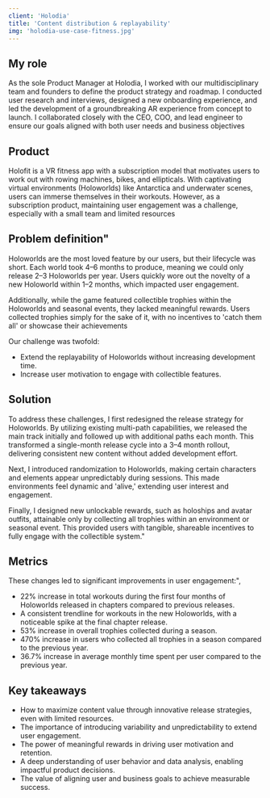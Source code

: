 ```yaml
---
client: 'Holodia'
title: 'Content distribution & replayability'
img: 'holodia-use-case-fitness.jpg'
---
```


## My role

As the sole Product Manager at Holodia, I worked with our multidisciplinary team and founders to define the product strategy and roadmap. I conducted user research and interviews, designed a new onboarding experience, and led the development of a groundbreaking AR experience from concept to launch. I collaborated closely with the CEO, COO, and lead engineer to ensure our goals aligned with both user needs and business objectives

## Product

Holofit is a VR fitness app with a subscription model that motivates users to work out with rowing machines, bikes, and ellipticals. With captivating virtual environments (Holoworlds) like Antarctica and underwater scenes, users can immerse themselves in their workouts. However, as a subscription product, maintaining user engagement was a challenge, especially with a small team and limited resources

## Problem definition"

Holoworlds are the most loved feature by our users, but their lifecycle was short. Each world took 4–6 months to produce, meaning we could only release 2–3 Holoworlds per year. Users quickly wore out the novelty of a new Holoworld within 1–2 months, which impacted user engagement.

Additionally, while the game featured collectible trophies within the Holoworlds and seasonal events, they lacked meaningful rewards. Users collected trophies simply for the sake of it, with no incentives to 'catch them all' or showcase their achievements

Our challenge was twofold:

- Extend the replayability of Holoworlds without increasing development time.
- Increase user motivation to engage with collectible features.

## Solution

To address these challenges, I first redesigned the release strategy for Holoworlds. By utilizing existing multi-path capabilities, we released the main track initially and followed up with additional paths each month. This transformed a single-month release cycle into a 3–4 month rollout, delivering consistent new content without added development effort.

Next, I introduced randomization to Holoworlds, making certain characters and elements appear unpredictably during sessions. This made environments feel dynamic and 'alive,' extending user interest and engagement.

Finally, I designed new unlockable rewards, such as holoships and avatar outfits, attainable only by collecting all trophies within an environment or seasonal event. This provided users with tangible, shareable incentives to fully engage with the collectible system."

## Metrics

These changes led to significant improvements in user engagement:",

- 22% increase in total workouts during the first four months of Holoworlds released in chapters compared to previous releases.
- A consistent trendline for workouts in the new Holoworlds, with a noticeable spike at the final chapter release.
- 53% increase in overall trophies collected during a season.
- 470% increase in users who collected all trophies in a season compared to the previous year.
- 36.7% increase in average monthly time spent per user compared to the previous year.

## Key takeaways

- How to maximize content value through innovative release strategies, even with limited resources.
- The importance of introducing variability and unpredictability to extend user engagement.
- The power of meaningful rewards in driving user motivation and retention.
- A deep understanding of user behavior and data analysis, enabling impactful product decisions.
- The value of aligning user and business goals to achieve measurable success.
